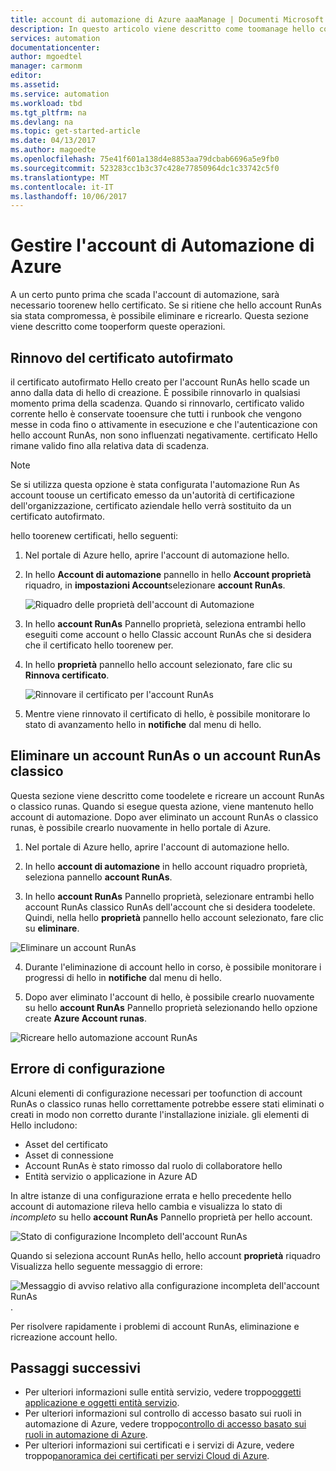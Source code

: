 ```yaml
---
title: account di automazione di Azure aaaManage | Documenti Microsoft
description: In questo articolo viene descritto come toomanage hello configurazione dell'account di automazione, ad esempio il rinnovo del certificato, l'eliminazione e la configurazione errata.
services: automation
documentationcenter: 
author: mgoedtel
manager: carmonm
editor: 
ms.assetid: 
ms.service: automation
ms.workload: tbd
ms.tgt_pltfrm: na
ms.devlang: na
ms.topic: get-started-article
ms.date: 04/13/2017
ms.author: magoedte
ms.openlocfilehash: 75e41f601a138d4e8853aa79dcbab6696a5e9fb0
ms.sourcegitcommit: 523283cc1b3c37c428e77850964dc1c33742c5f0
ms.translationtype: MT
ms.contentlocale: it-IT
ms.lasthandoff: 10/06/2017
---
```

# <a name="manage-azure-automation-account"></a>Gestire l'account di Automazione di Azure
A un certo punto prima che scada l'account di automazione, sarà necessario toorenew hello certificato. Se si ritiene che hello account RunAs sia stata compromessa, è possibile eliminare e ricrearlo. Questa sezione viene descritto come tooperform queste operazioni.

## <a name="self-signed-certificate-renewal"></a>Rinnovo del certificato autofirmato
il certificato autofirmato Hello creato per l'account RunAs hello scade un anno dalla data di hello di creazione. È possibile rinnovarlo in qualsiasi momento prima della scadenza. Quando si rinnovarlo, certificato valido corrente hello è conservate tooensure che tutti i runbook che vengono messe in coda fino o attivamente in esecuzione e che l'autenticazione con hello account RunAs, non sono influenzati negativamente. certificato Hello rimane valido fino alla relativa data di scadenza.

> [!NOTE]
> Se si utilizza questa opzione è stata configurata l'automazione Run As account toouse un certificato emesso da un'autorità di certificazione dell'organizzazione, certificato aziendale hello verrà sostituito da un certificato autofirmato.

hello toorenew certificati, hello seguenti:

1. Nel portale di Azure hello, aprire l'account di automazione hello.

2. In hello **Account di automazione** pannello in hello **Account proprietà** riquadro, in **impostazioni Account**selezionare **account RunAs**.

    ![Riquadro delle proprietà dell'account di Automazione](media/automation-manage-account/automation-account-properties-pane.png)
3. In hello **account RunAs** Pannello proprietà, seleziona entrambi hello eseguiti come account o hello Classic account RunAs che si desidera che il certificato hello toorenew per.

4. In hello **proprietà** pannello hello account selezionato, fare clic su **Rinnova certificato**.

    ![Rinnovare il certificato per l'account RunAs](media/automation-manage-account/automation-account-renew-runas-certificate.png)

5. Mentre viene rinnovato il certificato di hello, è possibile monitorare lo stato di avanzamento hello in **notifiche** dal menu di hello.

## <a name="delete-a-run-as-or-classic-run-as-account"></a>Eliminare un account RunAs o un account RunAs classico
Questa sezione viene descritto come toodelete e ricreare un account RunAs o classico runas. Quando si esegue questa azione, viene mantenuto hello account di automazione. Dopo aver eliminato un account RunAs o classico runas, è possibile crearlo nuovamente in hello portale di Azure.

1. Nel portale di Azure hello, aprire l'account di automazione hello.

2. In hello **account di automazione** in hello account riquadro proprietà, seleziona pannello **account RunAs**.

3. In hello **account RunAs** Pannello proprietà, selezionare entrambi hello account RunAs classico RunAs dell'account che si desidera toodelete. Quindi, nella hello **proprietà** pannello hello account selezionato, fare clic su **eliminare**.

 ![Eliminare un account RunAs](media/automation-manage-account/automation-account-delete-runas.png)

4. Durante l'eliminazione di account hello in corso, è possibile monitorare i progressi di hello in **notifiche** dal menu di hello.

5. Dopo aver eliminato l'account di hello, è possibile crearlo nuovamente su hello **account RunAs** Pannello proprietà selezionando hello opzione create **Azure Account runas**.

 ![Ricreare hello automazione account RunAs](media/automation-manage-account/automation-account-create-runas.png)

## <a name="misconfiguration"></a>Errore di configurazione
Alcuni elementi di configurazione necessari per toofunction di account RunAs o classico runas hello correttamente potrebbe essere stati eliminati o creati in modo non corretto durante l'installazione iniziale. gli elementi di Hello includono:

* Asset del certificato
* Asset di connessione
* Account RunAs è stato rimosso dal ruolo di collaboratore hello
* Entità servizio o applicazione in Azure AD

In altre istanze di una configurazione errata e hello precedente hello account di automazione rileva hello cambia e visualizza lo stato di *incompleto* su hello **account RunAs** Pannello proprietà per hello account.

![Stato di configurazione Incompleto dell'account RunAs](media/automation-manage-account/automation-account-runas-incomplete-config.png)

Quando si seleziona account RunAs hello, hello account **proprietà** riquadro Visualizza hello seguente messaggio di errore:

![Messaggio di avviso relativo alla configurazione incompleta dell'account RunAs](media/automation-manage-account/automation-account-runas-incomplete-config-msg.png).

Per risolvere rapidamente i problemi di account RunAs, eliminazione e ricreazione account hello.

## <a name="next-steps"></a>Passaggi successivi
* Per ulteriori informazioni sulle entità servizio, vedere troppo[oggetti applicazione e oggetti entità servizio](../active-directory/active-directory-application-objects.md).
* Per ulteriori informazioni sul controllo di accesso basato sui ruoli in automazione di Azure, vedere troppo[controllo di accesso basato sui ruoli in automazione di Azure](automation-role-based-access-control.md).
* Per ulteriori informazioni sui certificati e i servizi di Azure, vedere troppo[panoramica dei certificati per servizi Cloud di Azure](../cloud-services/cloud-services-certs-create.md).

